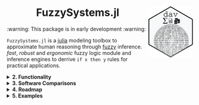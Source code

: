 <center>

# FuzzySystems.jl <img src="docs/src/assets/logo.png" align="right" width="120"/>

</center>
:warning: This package is in early development :warning:


`FuzzySystems.jl` is a [julia][] modeling toolbox to approximate human reasoning through [fuzzy][wiki] inference. *fast*, *robust* and *ergonomic* fuzzy logic module and inference engines to derrive `if x then y` rules for practical applications.

<details>
  <summary> <b> 2. Functionality </b> </summary>

### 2.1 Fuzzy Logic
Logical reasoning with vague or imprecise statements.

A logic is a specification of fuzzy set operations. Each `Logic` contains a negation, t-norm, s-norm and implication function. Implemented are Zadeh, Drastic, Product, Łukasiewicz, Fodor, Frank, Hamacher, Schweizer-Sklar, Dombi, Aczel-Alsine, Sugeno-Weber, Dubios-Prade and Yu logics.

Membership interfaces `μ` and `μ!` support the following curves, and their type-II variants:

|  μ       	|    μ     	|
|:---:	    |:---:	    |
|gaussian  	|Pi      	  |
|bell   	  |triangular |
|sigmoid   	|trapezoid 	|
|S 	        |linear     |
|Z    	    |singleton  |

### 2.2 Inference engines
  <center> 

  This section is :construction: under construction :construction:, please post an [issue][].

  </center>
  Many automatic rule inference methods exist. Implemented are space partition, neuro-fuzzy, genetic algorithms, cluster and heuristics-based methods.

  |Name     |Task  |Type      |Author                          | Year |  DOI                                              |
  |:---:    |:---: |:---:     |:---:	                         |:---: |:---:                                              |
  |WM       |R     |space     |Wang & Mendel                   |1992  |<sub><sup>10.1109/21.199466<sup></sub>             |
  |Chi      |C     |space     |Chi, Yan & Pham                 |1996  |<sub><sup>10.1142/3132<sup></sub>                  |
  |Ishibuchi|C     |space     |Ishibuchi & Nakashima           |2001  |<sub><sup>10.1109/91.940964<sup></sub>             |
  |ANFIS    |R     |neuro     |Jang                            |1993  |<sub><sup>10.1109/21.256541<sup></sub>             |
  |HyFIS    |R     |neuro     |Kim & Kasabov                   |1999  |<sub><sup>10.1016/s0893-6080(99)00067-2<sup></sub> |
  |SBC      |R     |cluster   |Yager & Filev                   |1994  |<sub><sup>10.3233/IFS-1994-2301<sup></sub>         |
  |DENFIS   |R     |cluster   |Chi                             |2002  |<sub><sup>10.1109/91.995117<sup></sub>             |
  |Thrift   |R     |genetic   |Thrift                          |1991  |<sub><sup>none<sup></sub>                          |
  |MOGUL    |R     |genetic   |Cordon et al.                   |1999  |<sub><sup>10.1002/(SICI)MOGUL<sup></sub>           |
  |GCCL     |C     |genetic   |Ishibuchi, Nakashima & Murata   |1999  |<sub><sup>10.1109/3477.790443<sup></sub>           |
  |GMBL     |C     |genetic   |Ishibuchi, Yamamoto & Nakashima |2005  |<sub><sup>10.1109/TSMCB.2004.842257<sup></sub>     |
  |SLAVE    |C     |genetic   |Gonzalez & Perez                |2001  |<sub><sup>10.1109/3477.931534<sup></sub>           |
  |LT       |C     |genetic   |Alcala, Fernandez & Herrera     |2007  |<sub><sup>10.1109/TFUZZ.2006.889880<sup></sub>     |
  |HGD      |R     |gradient  |Ishibuchi et al.                |1993  |<sub><sup>10.1109/FUZZY.1993.327419<sup></sub>     |
  |FIR-DM   |R     |gradient  |Nomura, Hayashi & Wakami        |1992  |<sub><sup>10.1109/FUZZY.1992.258618<sup></sub>     |

</details>
<details>
  <summary> <b> 3. Software Comparisons </b> </summary>
  Numerous fuzzy implementations exist for different use cases.

  ### Feature comparison
  |Software            |Language |Type II |Auto rule |
  |:---:               |:---:    |:---:   |:---:     |
  |FuzzySystems.jl     |Julia    |✅     |✅        |
  |[Fuzzy.jl][]        |Julia    |❌     |❌        |
  |[frbs][]            |R        |✅     |✅        |
  |[sets][]            |R        |❌     |❌        |
  |[lfl][]             |R        |❌     |❌        |
  |[FuzzyR][]          |R        |✅     |❌        |
  |[scikit-fuzzy][]    |Python   |❌     |❌        |
  |[Matlab][]          |Matlab   |✅     |❌        |
  |...                 |...      |...     |...       |
</details>

<details>
  <summary> <b> 4. Roadmap </b> </summary>

  #### Upcoming changes
  ```diff  
  + Implement poopular engines
  + Implement algebra
  + norm generators

  - Dependencies
```  
</details>
<details>
  <summary> <b> 5. Examples </b> </summary>

  :construction: Coming soon :construction:

  #### Starting a system
  ```julia
  using FuzzySystems
  mf = gaussian(0, 1)
  μ(0.5, mf)
  ```
</details>

[julia]: https://julialang.org/
[wiki]: https://en.wikipedia.org/wiki/Fuzzy_logic

<!-- External packages -->

[Fuzzy.jl]:     https://github.com/phelipe/Fuzzy.jl
[frbs]:         https://github.com/cran/frbs
[sets]:         https://github.com/cran/sets
[lfl]:          https://github.com/cran/lfl
[FuzzyR]:       https://github.com/cran/FuzzyR
[scikit-fuzzy]: https://github.com/scikit-fuzzy/scikit-fuzzy
[Matlab]:       https://www.mathworks.com/products/fuzzy-logic.html
<!-- Internal links -->
[issue]: https://github.com/D-Se/FRBS.jl/issues
